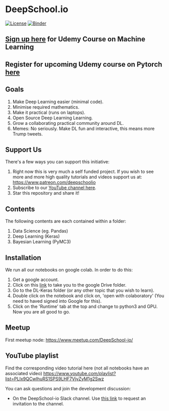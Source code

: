 # DeepSchool.io
<!--
<img  src="https://dl.dropboxusercontent.com/s/5kubbg4bvz0idwn/high_resolution_small.jpg" alt="logo" style="max-width:30%;"/>
-->
[![License](https://img.shields.io/badge/License-Apache%202.0-blue.svg)](https://opensource.org/licenses/Apache-2.0)
[![Binder](https://mybinder.org/badge.svg)](https://mybinder.org/v2/gh/sachinruk/deepschool.io/master)
## [Sign up here](https://www.udemy.com/course/machine-learning-and-data-science-2021/?referralCode=E79228C7436D74315787) for Udemy Course on Machine Learning

## **Register for upcoming Udemy course on Pytorch [here](https://sites.google.com/view/deepschoolio/home)**

## Goals
1. Make Deep Learning easier (minimal code).
2. Minimise required mathematics.
3. Make it practical (runs on laptops).
4. Open Source Deep Learning Learning.
5. Grow a collaborating practical community around DL.
6. Memes: No seriously. Make DL fun and interactive, this means more Trump tweets.

## Support Us
There's a few ways you can support this initiative:
1. Right now this is very much a self funded project. If you wish to see more and more high quality tutorials and videos support us at: https://www.patreon.com/deepschoolio
2. Subscribe to our [YouTube channel here](http://www.youtube.com/user/sachinabey?sub_confirmation=1).
3. Star this repository and share it!

## Contents
The following contents are each contained within a folder:
1. Data Science (eg. Pandas)
2. Deep Learning (Keras)
3. Bayesian Learning (PyMC3)

## Installation
We run all our notebooks on google colab. In order to do this:
1. Get a google account.
2. Click on this [link](https://drive.google.com/open?id=1L9BPDSm6Y4jbljf5IsI102zgW49wNGem) to take you to the google Drive folder.
3. Go to the DL-Keras folder (or any other topic that you wish to learn).
4. Double click on the notebook and click on, 'open with colaboratory' (You need to haved signed into Google for this).
5. Click on the 'Runtime' tab at the top and change to python3 and GPU. Now you are all good to go.

## Meetup
First meetup node:
https://www.meetup.com/DeepSchool-io/

## YouTube playlist
Find the corresponding video tutorial here (not all notebooks have an associated video)
https://www.youtube.com/playlist?list=PLIx9QCwIhuRS1SPS9LHF7VjvZyM1g2Swz

You can ask questions and join the development discussion:
- On the DeepSchool-io Slack channel. Use [this link](https://intense-waters-64607.herokuapp.com/) to request an invitation to the channel.
